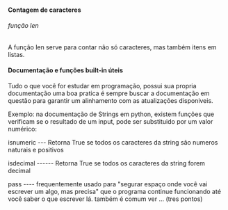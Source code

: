 #### Contagem de caracteres


###### função len
A função len serve para contar não só caracteres, mas também itens em listas.

#### Documentação e funções built-in úteis

Tudo o que você for estudar em programação, possui sua propria documentação
uma boa pratica é sempre buscar a documentação em questão para garantir um 
alinhamento com as atualizações disponiveis.

Exemplo: na documentação de Strings em python, existem funções que verificam se 
o resultado de um input, pode ser substituido por um valor numérico:

isnumeric --- Retorna True se todos os caracteres da string são numeros naturais e positivos

isdecimal ------ Retorna True se todos os caracteres da string forem decimal


pass ---- frequentemente usado para "segurar espaço onde você vai escrever um algo, mas precisa"
que o programa continue funcionando até você saber o que escrever lá. também é comum ver ... (tres pontos)

